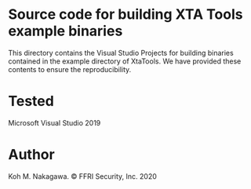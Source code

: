 # Source code for building XTA Tools example binaries

This directory contains the Visual Studio Projects for building binaries contained in the example directory of XtaTools.
We have provided these contents to ensure the reproducibility.

# Tested

Microsoft Visual Studio 2019

# Author

Koh M. Nakagawa. &copy; FFRI Security, Inc. 2020
